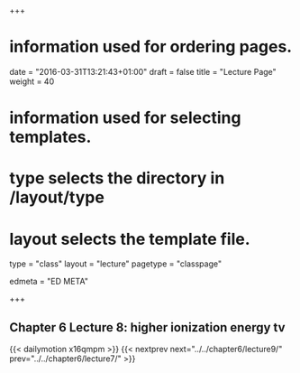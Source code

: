 +++
# information used for ordering pages.
date = "2016-03-31T13:21:43+01:00"
draft = false
title = "Lecture Page"
weight = 40

# information used for selecting templates.
# type selects the directory in /layout/type
# layout selects the template file.

type   = "class"
layout = "lecture"
pagetype = "classpage"





edmeta = "ED META"

+++
## Chapter 6 Lecture 8: higher ionization energy tv
{{< dailymotion x16qmpm >}}
{{< nextprev next="../../chapter6/lecture9/"     prev="../../chapter6/lecture7/"  >}}

